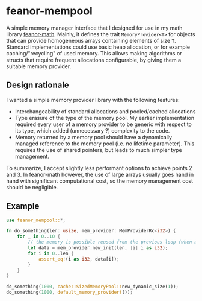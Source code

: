 # feanor-mempool

A simple memory manager interface that I designed for use in my math library [feanor-math](https://github.com/feanortheelf/feanor-math).
Mainly, it defines the trait `MemoryProvider<T>` for objects that can provide homogeneous arrays containing elements of size `T`.
Standard implementations could use basic heap allocation, or for example caching/"recycling" of used memory. 
This allows making algorithms or structs that require frequent allocations configurable, by giving them a suitable memory provider.

## Design rationale

I wanted a simple memory provider library with the following features:
 - Interchangeability of standard allocations and pooled/cached allocations
 - Type erasure of the type of the memory pool. 
   My earlier implementation required every user of a memory provider to be generic with respect to its type, which added (unnecessary ?) complexity to the code.
 - Memory returned by a memory pool should have a dynamically managed reference to the memory pool (i.e. no lifetime parameter).
   This requires the use of shared pointers, but leads to much simpler type management.

To summarize, I accept slightly less performant options to achieve points 2 and 3.
In feanor-math however, the use of large arrays usually goes hand in hand with significant computational cost, so the memory management cost should be negligible.

## Example

```rust
use feanor_mempool::*;

fn do_something(len: usize, mem_provider: MemProviderRc<i32>) {
    for _ in 0..10 {
        // the memory is possible reused from the previous loop (when mem_provider is a `SizedMemoryPool`)
        let data = mem_provider.new_init(len, |i| i as i32);
        for i in 0..len {
            assert_eq!(i as i32, data[i]);
        }
    }
}

do_something(1000, cache::SizedMemoryPool::new_dynamic_size(1));
do_something(1000, default_memory_provider!());
```